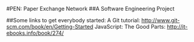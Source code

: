 #PEN: Paper Exchange Network
##A Software Engineering Project

##Some links to get everybody started:
A Git tutorial: http://www.git-scm.com/book/en/Getting-Started
JavaScript: The Good Parts: http://it-ebooks.info/book/274/